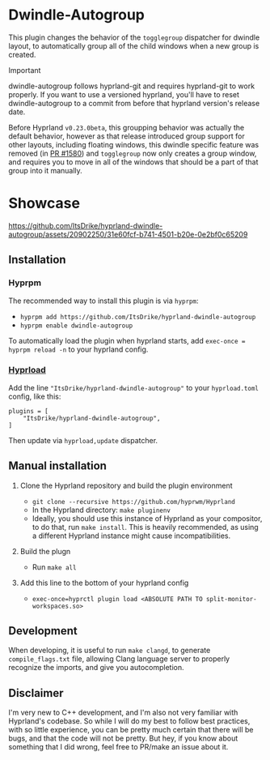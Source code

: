 # Dwindle-Autogroup

This plugin changes the behavior of the `togglegroup` dispatcher for dwindle layout, to automatically group all of the child windows when a new group is created.

> [!IMPORTANT]
> dwindle-autogroup follows hyprland-git and requires hyprland-git to work properly.
> If you want to use a versioned hyprland, you'll have to reset dwindle-autogroup
> to a commit from before that hyprland version's release date.

Before Hyprland `v0.23.0beta`, this groupping behavior was actually the default behavior, however as that release introduced group support for other layouts, including floating windows, this dwindle specific feature was removed (in [PR #1580](https://github.com/hyprwm/Hyprland/pull/1580)) and `togglegroup` now only creates a group window, and requires you to move in all of the windows that should be a part of that group into it manually.

# Showcase

https://github.com/ItsDrike/hyprland-dwindle-autogroup/assets/20902250/31e60fcf-b741-4501-b20e-0e2bf0c65209

## Installation

### Hyprpm

The recommended way to install this plugin is via `hyprpm`:

- `hyprpm add https://github.com/ItsDrike/hyprland-dwindle-autogroup`
- `hyprpm enable dwindle-autogroup`

To automatically load the plugin when hyprland starts, add `exec-once = hyprpm reload -n` to your hyprland config.

### [Hyprload](https://github.com/Duckonaut/hyprload)

Add the line `"ItsDrike/hyprland-dwindle-autogroup"` to your `hyprload.toml` config, like this:

```
plugins = [
    "ItsDrike/hyprland-dwindle-autogroup",
]
```

Then update via `hyprload,update` dispatcher.

## Manual installation

1. Clone the Hyprland repository and build the plugin environment

   - `git clone --recursive https://github.com/hyprwm/Hyprland`
   - In the Hyprland directory: `make pluginenv`
   - Ideally, you should use this instance of Hyprland as your compositor, to do that, run `make install`. This is heavily recommended, as using a different Hyprland instance might cause incompatibilities.

2. Build the plugn

   - Run `make all`

3. Add this line to the bottom of your hyprland config

   - `exec-once=hyprctl plugin load <ABSOLUTE PATH TO split-monitor-workspaces.so>`

## Development

When developing, it is useful to run `make clangd`, to generate `compile_flags.txt` file, allowing Clang language server to properly recognize the imports, and give you autocompletion.

## Disclaimer

I'm very new to C++ development, and I'm also not very familiar with Hyprland's codebase. So while I will do my best to follow best practices, with so little experience, you can be pretty much certain that there will be bugs, and that the code will not be pretty. But hey, if you know about something that I did wrong, feel free to PR/make an issue about it.
